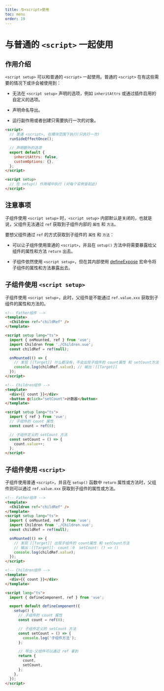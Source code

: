 ```yaml
---
title: 与<script>使用
toc: menu
order: 19
---
```


<BackTop></BackTop>

# 与普通的 `<script>` 一起使用

## 作用介绍

`<script setup>` 可以和普通的 `<script>` 一起使用。普通的 `<script>` 在有这些需要的情况下或许会被使用到：

- 无法在 `<script setup>` 声明的选项，例如 `inheritAttrs` 或通过插件启用的自定义的选项。

- 声明命名导出。

- 运行副作用或者创建只需要执行一次的对象。

```html
<script>
  // 普通 <script>, 在模块范围下执行(只执行一次)
  runSideEffectOnce();

  // 声明额外的选项
  export default {
    inheritAttrs: false,
    customOptions: {},
  };
</script>

<script setup>
  // 在 setup() 作用域中执行 (对每个实例皆如此)
</script>
```

## 注意事项

子组件使用 `<script setup>` 时，`<script setup>` 内部默认是关闭的，也就是说，父组件无法通过 `ref` 获取到子组件内部的 `属性` 和 `方法`。

要想父组件通过 `ref` 的方式获取到子组件的 `属性` 和 `方法`：

- 可以让子组件使用普通的 `<script>`，并且在 `setup()` 方法中将需要暴露给父组件的属性和方法 `return` 出去。

- 子组件依然使用 `<script setup>`，但在其内部使用 [defineExpose](/vue3/setup/define-expose) 宏命令将子组件的属性和方法暴露出去。

## 子组件使用 `<script setup>`

子组件使用 `<script setup>`，此时，父组件是不能通过 `ref.value.xxx` 获取到子组件的属性和方法的。

```html
<!-- Father组件 -->
<template>
  <Children ref="childRef" />
</template>

<script setup lang="ts">
  import { onMounted, ref } from 'vue';
  import Children from './Children.vue';
  const childRef = ref(null);

  onMounted(() => {
    // 发现 [[Target]] 什么都没有，不会出现子组件的 count属性 和 setCount方法
    console.log(childRef.value); // 输出：[[Target]]
  });
</script>
```

```html
<!-- Children组件 -->
<template>
  <div>{{ count }}</div>
  <button @click="setCount">计数器</button>
</template>

<script setup lang="ts">
  import { ref } from 'vue';
  // 子组件的 count 属性
  const count = ref(0);

  // 子组件定义的 setCount 方法
  const setCount = () => {
    count.value++;
  };
</script>
```

## 子组件使用 `<script>`

子组件使用普通 `<script>`，并且在 `setup()` 函数中 `return` 属性或方法时，父组件则可以通过 `ref.value.xxx` 获取到子组件的属性或方法。

```html
<!-- Father组件 -->
<template>
  <Children ref="childRef" />
</template>
<script setup lang="ts">
  import { onMounted, ref } from 'vue';
  import Children from './Children.vue';
  const childRef = ref(null);

  onMounted(() => {
    // 发现 [[Target]] 出现子组件的 count属性 和 setCount方法
    // 输出：[[Target]]- count：0  setCount: () => ()
    console.log(childRef.value);
  });
</script>
```

```html
<!-- Children组件 -->
<template>
  <div>{{ count }}</div>
</template>

<script lang="ts">
  import { defineComponent, ref } from 'vue';

  export default defineComponent({
    setup() {
      // 子组件的 count 属性
      const count = ref(0);

      // 子组件定义的 setCount 方法
      const setCount = () => {
        console.log('子组件方法');
      };

      // 导出-父组件可以通过 ref 拿到
      return {
        count,
        setCount,
      };
    },
  });
</script>
```
